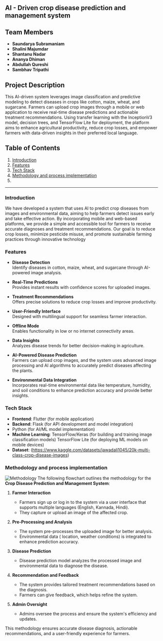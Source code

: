 ## AI - Driven crop disease prediction and management system

## Team Members
- **Saundarya Subramaniam** 
- **Shalini Majumdar**
- **Shantanu Nadar** 
- **Ananya Dhiman** 
- **Abdullah Qureshi** 
- **Sambhav Tripathi** 


## Project Description
This AI-driven system leverages image classification and predictive modeling to detect diseases in crops like cotton, maize, wheat, and sugarcane. Farmers can upload crop images through a mobile or web application to receive real-time disease predictions and actionable treatment recommendations. Using transfer learning with the InceptionV3 model, decision trees, and TensorFlow Lite for deployment, the platform aims to enhance agricultural productivity, reduce crop losses, and empower farmers with data-driven insights in their preferred local language.

## Table of Contents
1. [Introduction](#introduction)
2. [Features](#features)
3. [Tech Stack](#tech-stack)
4. [Methodology and process implementation](#methodology-and-process-implementation)
5. 



---

### Introduction
We have developed a system that uses AI to predict crop diseases from images and environmental data, aiming to help farmers detect issues early and take effective action. By incorporating mobile and web-based platforms, we provide a simple and accessible tool for farmers to receive accurate diagnoses and treatment recommendations. Our goal is to reduce crop losses, minimize pesticide misuse, and promote sustainable farming practices through innovative technology

### Features 

- **Disease Detection**  
  Identify diseases in cotton, maize, wheat, and sugarcane through AI-powered image analysis.  

- **Real-Time Predictions**  
  Provides instant results with confidence scores for uploaded images.  

- **Treatment Recommendations**  
  Offers precise solutions to reduce crop losses and improve productivity.  

- **User-Friendly Interface**  
  Designed with multilingual support for seamless farmer interaction.  

- **Offline Mode**  
  Enables functionality in low or no internet connectivity areas.  

- **Data Insights**  
  Analyzes disease trends for better decision-making in agriculture.  

- **AI-Powered Disease Prediction**  
  Farmers can upload crop images, and the system uses advanced image processing and AI algorithms to accurately predict diseases affecting the plants.  

- **Environmental Data Integration**  
  Incorporates real-time environmental data like temperature, humidity, and soil conditions to enhance prediction accuracy and provide better insights.  

  
### Tech Stack
- **Frontend**: Flutter (for mobile application)
- **Backend**: Flask (for API development and model integration)
-  Python (for AI/ML model implementation)
- **Machine Learning**: TensorFlow/Keras (for building and training image classification models)
TensorFlow Lite (for deploying ML models on mobile devices)
- **Dataset**: (https://www.kaggle.com/datasets/jawadali1045/20k-multi-class-crop-disease-images)

### Methodology and process implementation
![Methodology](https://github.com/user-attachments/assets/ef20059d-b5d6-4fe6-af09-7157bfba86f5)
The following flowchart outlines the methodology for the **Crop Disease Prediction and Management System**:  

1. **Farmer Interaction**  
   - Farmers sign up or log in to the system via a user interface that supports multiple languages (English, Kannada, Hindi).  
   - They capture or upload an image of the affected crop.  

2. **Pre-Processing and Analysis**  
   - The system pre-processes the uploaded image for better analysis.  
   - Environmental data ( location, weather conditions) is integrated to enhance prediction accuracy.  

3. **Disease Prediction**  
   - Disease prediction model analyzes the processed image and environmental data to diagnose the disease.  

4. **Recommendation and Feedback**  
   - The system provides tailored treatment recommendations based on the diagnosis.  
   - Farmers can give feedback, which helps refine the system.  

5. **Admin Oversight**  
   - Admins oversee the process and ensure the system's efficiency and updates.  

This methodology ensures accurate disease diagnosis, actionable recommendations, and a user-friendly experience for farmers.  


